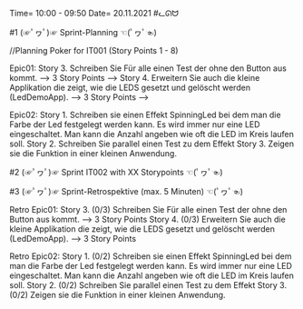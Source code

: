 Time= 10:00 - 09:50
Date= 20.11.2021
#ᓚᘏᗢ


#1 (☞ﾟヮﾟ)☞ Sprint-Planning ☜(ﾟヮﾟ☜)

//Planning Poker for IT001 (Story Points 1 - 8)

Epic01:
    Story 3. Schreiben Sie Für alle einen Test der ohne den Button aus kommt. --> 3 Story Points -->
    Story 4. Erweitern Sie auch die kleine Applikation die zeigt, wie die LEDS gesetzt und gelöscht werden (LedDemoApp). --> 3 Story Points --> 

Epic02:
    Story 1. Schreiben sie einen Effekt SpinningLed bei dem man die Farbe der Led festgelegt werden kann. 
        Es wird immer nur eine LED eingeschaltet. 
        Man kann die Anzahl angeben wie oft die LED im Kreis laufen soll.
    Story 2. Schreiben Sie parallel einen Test zu dem Effekt
    Story 3. Zeigen sie die Funktion in einer kleinen Anwendung.

#2 (☞ﾟヮﾟ)☞ Sprint IT002 with XX Storypoints ☜(ﾟヮﾟ☜)


#3 (☞ﾟヮﾟ)☞ Sprint-Retrospektive (max. 5 Minuten)  ☜(ﾟヮﾟ☜)

Retro Epic01:
    Story 3. (0/3) Schreiben Sie Für alle einen Test der ohne den Button aus kommt. --> 3 Story Points
    Story 4. (0/3) Erweitern Sie auch die kleine Applikation die zeigt, wie die LEDS gesetzt und gelöscht werden (LedDemoApp). --> 3 Story Points

Retro Epic02:
    Story 1. (0/2) Schreiben sie einen Effekt SpinningLed bei dem man die Farbe der Led festgelegt werden kann.
        Es wird immer nur eine LED eingeschaltet.
        Man kann die Anzahl angeben wie oft die LED im Kreis laufen soll.
    Story 2. (0/2) Schreiben Sie parallel einen Test zu dem Effekt
    Story 3. (0/2) Zeigen sie die Funktion in einer kleinen Anwendung.
